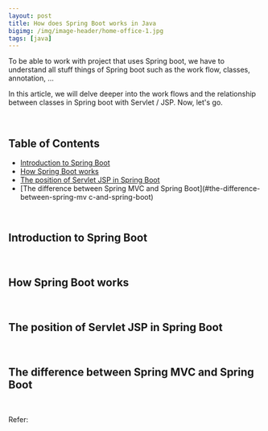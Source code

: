 ```yaml
---
layout: post
title: How does Spring Boot works in Java
bigimg: /img/image-header/home-office-1.jpg
tags: [java]
---
```


To be able to work with project that uses Spring boot, we have to understand all stuff things of Spring boot such as the work flow, classes, annotation, ... 

In this article, we will delve deeper into the work flows and the relationship between classes in Spring boot with Servlet / JSP. Now, let's go.

<br>

## Table of Contents
- [Introduction to Spring Boot](#introduction-to-spring-boot)
- [How Spring Boot works](#how-spring-boot-works)
- [The position of Servlet JSP in Spring Boot](#the-position-of-servlet-jsp-in-spring-boot)
- [The difference between Spring MVC and Spring Boot](#the-difference-between-spring-mv c-and-spring-boot)


<br>

## Introduction to Spring Boot


<br>

## How Spring Boot works


<br>

## The position of Servlet JSP in Spring Boot



<br>

## The difference between Spring MVC and Spring Boot



<br>

Refer:



